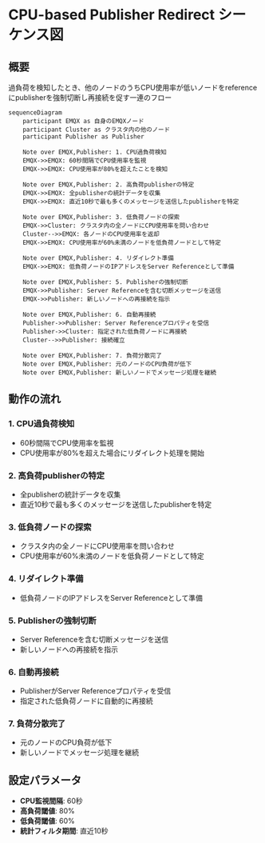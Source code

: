 # CPU-based Publisher Redirect シーケンス図

## 概要
過負荷を検知したとき、他のノードのうちCPU使用率が低いノードをreferenceにpublisherを強制切断し再接続を促す一連のフロー

```mermaid
sequenceDiagram
    participant EMQX as 自身のEMQXノード
    participant Cluster as クラスタ内の他のノード
    participant Publisher as Publisher

    Note over EMQX,Publisher: 1. CPU過負荷検知
    EMQX->>EMQX: 60秒間隔でCPU使用率を監視
    EMQX->>EMQX: CPU使用率が80%を超えたことを検知

    Note over EMQX,Publisher: 2. 高負荷publisherの特定
    EMQX->>EMQX: 全publisherの統計データを収集
    EMQX->>EMQX: 直近10秒で最も多くのメッセージを送信したpublisherを特定

    Note over EMQX,Publisher: 3. 低負荷ノードの探索
    EMQX->>Cluster: クラスタ内の全ノードにCPU使用率を問い合わせ
    Cluster-->>EMQX: 各ノードのCPU使用率を返却
    EMQX->>EMQX: CPU使用率が60%未満のノードを低負荷ノードとして特定

    Note over EMQX,Publisher: 4. リダイレクト準備
    EMQX->>EMQX: 低負荷ノードのIPアドレスをServer Referenceとして準備

    Note over EMQX,Publisher: 5. Publisherの強制切断
    EMQX->>Publisher: Server Referenceを含む切断メッセージを送信
    EMQX->>Publisher: 新しいノードへの再接続を指示

    Note over EMQX,Publisher: 6. 自動再接続
    Publisher->>Publisher: Server Referenceプロパティを受信
    Publisher->>Cluster: 指定された低負荷ノードに再接続
    Cluster-->>Publisher: 接続確立

    Note over EMQX,Publisher: 7. 負荷分散完了
    Note over EMQX,Publisher: 元のノードのCPU負荷が低下
    Note over EMQX,Publisher: 新しいノードでメッセージ処理を継続
```

## 動作の流れ

### 1. CPU過負荷検知
- 60秒間隔でCPU使用率を監視
- CPU使用率が80%を超えた場合にリダイレクト処理を開始

### 2. 高負荷publisherの特定
- 全publisherの統計データを収集
- 直近10秒で最も多くのメッセージを送信したpublisherを特定

### 3. 低負荷ノードの探索
- クラスタ内の全ノードにCPU使用率を問い合わせ
- CPU使用率が60%未満のノードを低負荷ノードとして特定

### 4. リダイレクト準備
- 低負荷ノードのIPアドレスをServer Referenceとして準備

### 5. Publisherの強制切断
- Server Referenceを含む切断メッセージを送信
- 新しいノードへの再接続を指示

### 6. 自動再接続
- PublisherがServer Referenceプロパティを受信
- 指定された低負荷ノードに自動的に再接続

### 7. 負荷分散完了
- 元のノードのCPU負荷が低下
- 新しいノードでメッセージ処理を継続

## 設定パラメータ

- **CPU監視間隔**: 60秒
- **高負荷閾値**: 80%
- **低負荷閾値**: 60%
- **統計フィルタ期間**: 直近10秒
